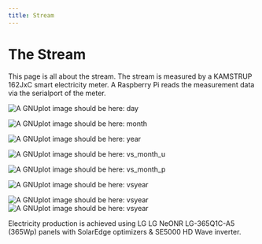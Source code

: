 ```yaml
---
title: Stream
---
```

# The Stream

This page is all about the stream. The stream is measured by a KAMSTRUP 162JxC smart electricity meter.
A Raspberry Pi reads the measurement data via the serialport of the meter.

![A GNUplot image should be here: day](img/kam_pastday.png)

![A GNUplot image should be here: month](img/kam_pastmonth.png)

![A GNUplot image should be here: year](img/kam_pastyear.png)

![A GNUplot image should be here: vs_month_u](img/kam_vs_month_u.png)

![A GNUplot image should be here: vs_month_p](img/kam_vs_month_p.png)

![A GNUplot image should be here: vsyear](img/kam_vs_year.png)

![A GNUplot image should be here: vsyear](img/kam_avg_day_u.png)
![A GNUplot image should be here: vsyear](img/kam_avg_day_p.png)

Electricity production is achieved using LG LG NeONR LG-365Q1C-A5 (365Wp) panels with SolarEdge optimizers & SE5000 HD Wave inverter.
